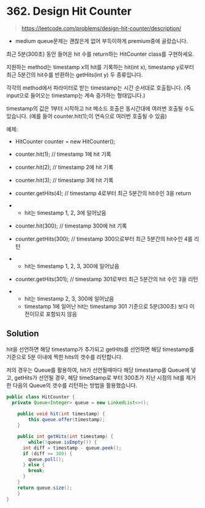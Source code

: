 # 362. Design Hit Counter

> https://leetcode.com/problems/design-hit-counter/description/

- medium queue문제는 괜찮은게 없어 부득이하게 premium중에 골랐습니다.

최근 5분(300초) 동안 들어온 hit 수를 return하는 HitCounter class를 구현하세요.

지원하는 method는 timestamp x의 hit를 기록하는 hit(int x), timestamp y로부터 최근 5분간의 hit수를 반환하는 getHits(int y) 두 종류입니다.

각각의 method에서 파라미터로 받는 timestamp는 시간 순서대로 호출됩니다. (즉 input으로 들어오는 timestamp는 계속 증가하는 형태입니다.)

timestamp의 값은 1부터 시작하고 hit 메소드 호출은 동시간대에 여러번 호출될 수도 있습니다. (예를 들어 counter.hit(1);이 연속으로 여러번 호출될 수 있음)

예제:

- HitCounter counter = new HitCounter();

- counter.hit(1); // timestamp 1에 hit 기록

- counter.hit(2); // timestamp 2에 hit 기록

- counter.hit(3); // timestamp 3에 hit 기록

- counter.getHits(4); // timestamp 4로부터 최근 5분간의 hit수인 3을 return

- - hit는 timestamp 1, 2, 3에 일어났음

- counter.hit(300); // timestamp 300에 hit 기록

- counter.getHits(300); // timestamp 300으로부터 최근 5분간의 hit수인 4를 리턴

- - hit는 timestamp 1, 2, 3, 300에 일어났음

- counter.getHits(301); // timestamp 301로부터 최근 5분간의 hit 수인 3을 리턴

- - hit는 timestamp 2, 3, 300에 일어났음
  - timestamp 1에 일어난 hit는 timestamp 301 기준으로 5분(300초) 보다 이전이므로 포함되지 않음

## Solution

hit을 선언하면 해당 timestamp가 추가되고 getHits를 선언하면 해당 timestamp를 기준으로 5분 이내에 찍힌 hits의 갯수를 리턴합니다.

저의 경우는 Queue를 활용하여, hit가 선언될때마다 해당 timestamp를 Queue에 넣고, getHits가 선언될 경우, 해당 timeStamp로 부터 300초가 지난 시점의 hit를 제거한 다음의 Queue의 갯수를 리턴하는 방법을 활용했습니다.

```java
public class HitCounter {
  private Queue<Integer> queue = new LinkedList<>();
  
	public void hit(int timestamp) {
		this.queue.offer(timestamp);
	}

	public int getHits(int timestamp) {
		while(!queue.isEmpty()) {
      int diff = timestamp - queue.peek();
      if (diff >= 300) {
        queue.poll();
      } else {
        break;
      }
    }
    return queue.size();
	}
}
```

